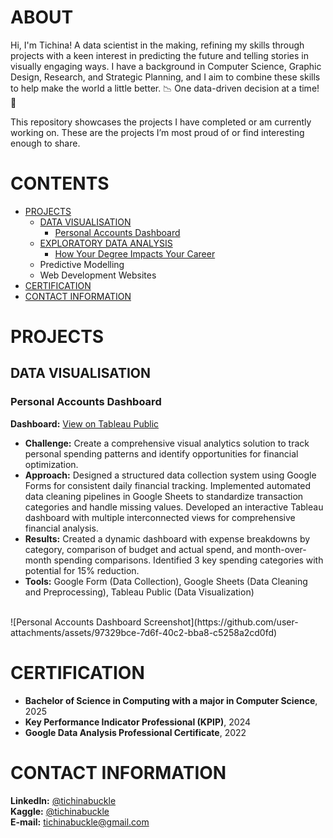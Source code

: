# ABOUT
Hi, I'm Tichina! A data scientist in the making, refining my skills through projects with a keen interest in predicting the future and telling stories in visually engaging ways. I have a background in Computer Science, Graphic Design, Research, and Strategic Planning, and I aim to combine these skills to help make the world a little better. 📉 One data-driven decision at a time! 📝

This repository showcases the projects I have completed or am currently working on. These are the projects I’m most proud of or find interesting enough to share.

# CONTENTS
- [PROJECTS](#projects)
  + [DATA VISUALISATION](#data-visualisation)
    + [Personal Accounts Dashboard](#personal-accounts-dashboard)
  + [EXPLORATORY DATA ANALYSIS](#exploratory-data-analysis)
    + [How Your Degree Impacts Your Career](#how-your-degree-impacts-your-career)
  + Predictive Modelling
  + Web Development Websites
- [CERTIFICATION](#certification)
- [CONTACT INFORMATION](#contact-information)

# PROJECTS

## DATA VISUALISATION

### Personal Accounts Dashboard
**Dashboard:** [View on Tableau Public](https://public.tableau.com/views/PersonalAccountsDashboard/PersonalAccountsDashboard?:language=en-US&:sid=&:redirect=auth&:display_count=n&:origin=viz_share_link)
<br>
- **Challenge:** Create a comprehensive visual analytics solution to track personal spending patterns and identify opportunities for financial optimization.
- **Approach:** Designed a structured data collection system using Google Forms for consistent daily financial tracking. Implemented automated data cleaning pipelines in Google Sheets to standardize transaction categories and handle missing values. Developed an interactive Tableau dashboard with multiple interconnected views for comprehensive financial analysis.
- **Results:** Created a dynamic dashboard with expense breakdowns by category, comparison of budget and actual spend, and month-over-month spending comparisons. Identified 3 key spending categories with potential for 15% reduction.
- **Tools:** Google Form (Data Collection), Google Sheets (Data Cleaning and  Preprocessing), Tableau Public (Data Visualization)
<br>
![Personal Accounts Dashboard Screenshot](https://github.com/user-attachments/assets/97329bce-7d6f-40c2-bba8-c5258a2cd0fd)

# CERTIFICATION
- **Bachelor of Science in Computing with a major in Computer Science**, 2025
  <br>
- **Key Performance Indicator Professional (KPIP)**, 2024
  <br>
- **Google Data Analysis Professional Certificate**, 2022

# CONTACT INFORMATION
**LinkedIn:** [@tichinabuckle](https://www.linkedin.com/in/tichinabuckle/)
<br>
**Kaggle:** [@tichinabuckle](https://www.kaggle.com/tichinabuckle)
<br>
**E-mail:** tichinabuckle@gmail.com
 

